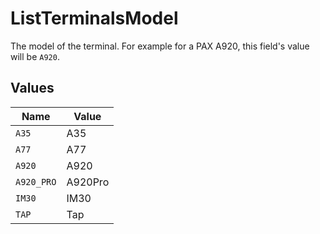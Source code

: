 # ListTerminalsModel

The model of the terminal. For example for a PAX A920, this field's value will be `A920`.


## Values

| Name       | Value      |
| ---------- | ---------- |
| `A35`      | A35        |
| `A77`      | A77        |
| `A920`     | A920       |
| `A920_PRO` | A920Pro    |
| `IM30`     | IM30       |
| `TAP`      | Tap        |